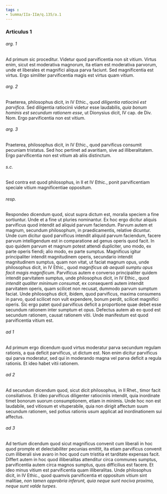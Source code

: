 ```yaml
---
tags : 
- Summa/IIa-IIæ/q.135/a.1
---
```


### Articulus 1

###### arg. 1
Ad primum sic proceditur. Videtur quod parvificentia non sit vitium. Virtus enim, sicut est moderativa magnorum, ita etiam est moderativa parvorum, unde et liberales et magnifici aliqua parva faciunt. Sed magnificentia est virtus. Ergo similiter parvificentia magis est virtus quam vitium.

###### arg. 2
Praeterea, philosophus dicit, in IV Ethic., quod *diligentia ratiocinii est parvifica*. Sed diligentia ratiocinii videtur esse laudabilis, *quia bonum hominis est secundum rationem esse*, ut Dionysius dicit, IV cap. de Div. Nom. Ergo parvificentia non est vitium.

###### arg. 3
Praeterea, philosophus dicit, in IV Ethic., quod parvificus consumit pecuniam tristatus. Sed hoc pertinet ad avaritiam, sive ad illiberalitatem. Ergo parvificentia non est vitium ab aliis distinctum.

###### s.c.
Sed contra est quod philosophus, in II et IV Ethic., ponit parvificentiam speciale vitium magnificentiae oppositum.

###### resp.
Respondeo dicendum quod, sicut supra dictum est, moralia speciem a fine sortiuntur. Unde et a fine ut pluries nominantur. Ex hoc ergo dicitur aliquis parvificus quod intendit ad aliquid parvum faciendum. Parvum autem et magnum, secundum philosophum, in praedicamentis, relative dicuntur. Unde cum dicitur quod parvificus intendit aliquid parvum faciendum, facere parvum intelligendum est in comparatione ad genus operis quod facit. In quo quidem parvum et magnum potest attendi dupliciter, uno modo, ex parte operis fiendi; alio modo, ex parte sumptus. Magnificus igitur principaliter intendit magnitudinem operis, secundario intendit magnitudinem sumptus, quam non vitat, ut faciat magnum opus, unde philosophus dicit, in IV Ethic., quod *magnificus ab aequali sumptu opus facit magis magnificum*. Parvificus autem e converso principaliter quidem intendit parvitatem sumptus, unde philosophus dicit, in IV Ethic., quod *intendit qualiter minimum consumat*, ex consequenti autem intendit parvitatem operis, quam scilicet non recusat, dummodo parvum sumptum faciat. Unde philosophus dicit, ibidem, quod parvificus, maxima consumens in parvo, quod scilicet non vult expendere, bonum perdit, scilicet magnifici operis. Sic ergo patet quod parvificus deficit a proportione quae debet esse secundum rationem inter sumptum et opus. Defectus autem ab eo quod est secundum rationem, causat rationem vitii. Unde manifestum est quod parvificentia vitium est.

###### ad 1
Ad primum ergo dicendum quod virtus moderatur parva secundum regulam rationis, a qua deficit parvificus, ut dictum est. Non enim dicitur parvificus qui parva moderatur, sed qui in moderando magna vel parva deficit a regula rationis. Et ideo habet vitii rationem.

###### ad 2
Ad secundum dicendum quod, sicut dicit philosophus, in II Rhet., timor facit consiliativos. Et ideo parvificus diligenter ratiociniis intendit, quia inordinate timet bonorum suorum consumptionem, etiam in minimis. Unde hoc non est laudabile, sed vitiosum et vituperabile, quia non dirigit affectum suum secundum rationem, sed potius rationis usum applicat ad inordinationem sui affectus.

###### ad 3
Ad tertium dicendum quod sicut magnificus convenit cum liberali in hoc quod prompte et delectabiliter pecunias emittit, ita etiam parvificus convenit cum illiberali sive avaro in hoc quod cum tristitia et tarditate expensas facit. Differt autem in hoc quod illiberalitas attenditur circa communes sumptus, parvificentia autem circa magnos sumptus, quos difficilius est facere. Et ideo minus vitium est parvificentia quam illiberalitas. Unde philosophus dicit, in IV Ethic., quod quamvis parvificentia et oppositum vitium sint malitiae, *non tamen opprobria inferunt, quia neque sunt nociva proximo, neque sunt valde turpes*.


